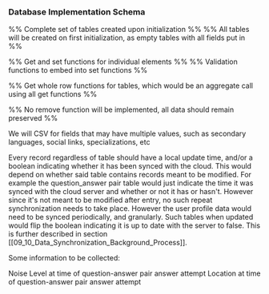 
### Database Implementation Schema

%% Complete set of tables created upon initialization %%
%% All tables will be created on first initialization, as empty tables with all fields put in %%

%% Get and set functions for individual elements %%
%% Validation functions to embed into set functions %%

%% Get whole row functions for tables, which would be an aggregate call using all get functions %%

%% No remove function will be implemented, all data should remain preserved %%

We will CSV for fields that may have multiple values, such as secondary languages, social links, specializations, etc

Every record regardless of table should have a local update time, and/or a boolean indicating whether it has been synced with the cloud. This would depend on whether said table contains records meant to be modified. For example the question_answer pair table would just indicate the time it was synced with the cloud server and whether or not it has or hasn't. However since it's not meant to be modified after entry, no such repeat synchronization needs to take place. However the user profile data would need to be synced periodically, and granularly. Such tables when updated would flip the boolean indicating it is up to date with the server to false. This is further described in section [[09_10_Data_Synchronization_Background_Process]].

Some information to be collected:

Noise Level at time of question-answer pair answer attempt
Location at time of question-answer pair answer attempt

